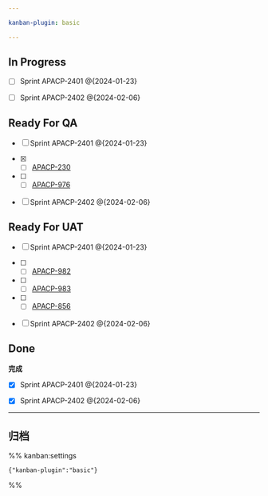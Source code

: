 ```yaml
---

kanban-plugin: basic

---
```


## In Progress

- [ ] Sprint APACP-2401 @{2024-01-23}
- [ ] Sprint APACP-2402 @{2024-02-06}


## Ready For QA

- [ ] Sprint APACP-2401 @{2024-01-23}
- [x] - [ ] [APACP-230](https://innate.atlassian.net/browse/APACP-230)
- [ ] - [ ] [APACP-976](https://innate.atlassian.net/browse/APACP-976)
- [ ] Sprint APACP-2402 @{2024-02-06}


## Ready For UAT

- [ ] Sprint APACP-2401 @{2024-01-23}
- [ ] - [ ] [APACP-982](https://innate.atlassian.net/browse/APACP-982)
- [ ] - [ ] [APACP-983](https://innate.atlassian.net/browse/APACP-983)
- [ ] - [ ] [APACP-856](https://innate.atlassian.net/browse/APACP-856)
- [ ] Sprint APACP-2402 @{2024-02-06}


## Done

**完成**
- [x] Sprint APACP-2401 @{2024-01-23}
- [x] Sprint APACP-2402 @{2024-02-06}


***

## 归档


%% kanban:settings
```
{"kanban-plugin":"basic"}
```
%%